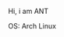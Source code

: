 Hi, i am ANT

OS: Arch Linux

<!---
ANT-X/ANT-X is a ✨ special ✨ repository because its `README.md` (this file) appears on your GitHub profile.
You can click the Preview link to take a look at your changes.
--->
